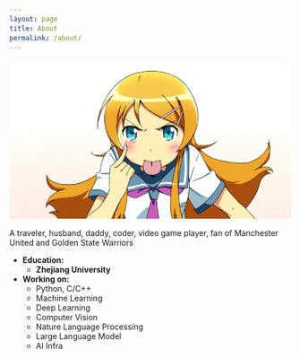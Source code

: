 ```yaml
---
layout: page
title: About
permalink: /about/
---
```


![](https://raw.githubusercontent.com/kakack/kakack.github.io/master/_images/myprofile.jpg)

A traveler, husband, daddy, coder, video game player, fan of Manchester United and Golden State Warriors

- **Education:**
	+ **Zhejiang University** 
- **Working on:**
	+ Python, C/C++
	+ Machine Learning
	+ Deep Learning
	+ Computer Vision
	+ Nature Language Processing
	+ Large Language Model
	+ AI Infra